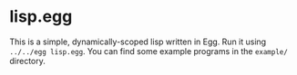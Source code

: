 # lisp.egg

This is a simple, dynamically-scoped lisp written in Egg.  Run it using `../../egg lisp.egg`.  You can find some example programs in the `example/` directory.
